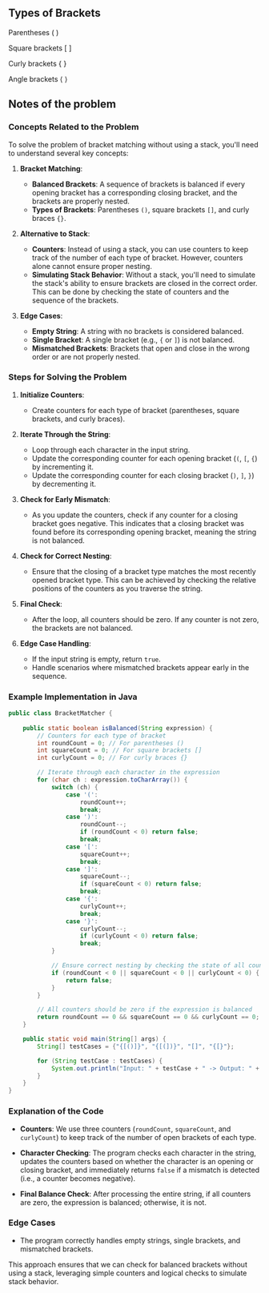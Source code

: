 ## Types of Brackets

Parentheses ( )

Square brackets [ ]

Curly brackets { }

Angle brackets ⟨ ⟩


## Notes of the problem

### Concepts Related to the Problem

To solve the problem of bracket matching without using a stack, you'll need to understand several key concepts:

1. **Bracket Matching**:
    - **Balanced Brackets**: A sequence of brackets is balanced if every opening bracket has a corresponding closing bracket, and the brackets are properly nested.
    - **Types of Brackets**: Parentheses `()`, square brackets `[]`, and curly braces `{}`.

2. **Alternative to Stack**:
    - **Counters**: Instead of using a stack, you can use counters to keep track of the number of each type of bracket. However, counters alone cannot ensure proper nesting.
    - **Simulating Stack Behavior**: Without a stack, you'll need to simulate the stack's ability to ensure brackets are closed in the correct order. This can be done by checking the state of counters and the sequence of the brackets.

3. **Edge Cases**:
    - **Empty String**: A string with no brackets is considered balanced.
    - **Single Bracket**: A single bracket (e.g., `{` or `]`) is not balanced.
    - **Mismatched Brackets**: Brackets that open and close in the wrong order or are not properly nested.

### Steps for Solving the Problem

1. **Initialize Counters**:
    - Create counters for each type of bracket (parentheses, square brackets, and curly braces).

2. **Iterate Through the String**:
    - Loop through each character in the input string.
    - Update the corresponding counter for each opening bracket (`(`, `[`, `{`) by incrementing it.
    - Update the corresponding counter for each closing bracket (`)`, `]`, `}`) by decrementing it.

3. **Check for Early Mismatch**:
    - As you update the counters, check if any counter for a closing bracket goes negative. This indicates that a closing bracket was found before its corresponding opening bracket, meaning the string is not balanced.

4. **Check for Correct Nesting**:
    - Ensure that the closing of a bracket type matches the most recently opened bracket type. This can be achieved by checking the relative positions of the counters as you traverse the string.

5. **Final Check**:
    - After the loop, all counters should be zero. If any counter is not zero, the brackets are not balanced.

6. **Edge Case Handling**:
    - If the input string is empty, return `true`.
    - Handle scenarios where mismatched brackets appear early in the sequence.

### Example Implementation in Java

```java
public class BracketMatcher {
    
    public static boolean isBalanced(String expression) {
        // Counters for each type of bracket
        int roundCount = 0; // For parentheses ()
        int squareCount = 0; // For square brackets []
        int curlyCount = 0; // For curly braces {}

        // Iterate through each character in the expression
        for (char ch : expression.toCharArray()) {
            switch (ch) {
                case '(':
                    roundCount++;
                    break;
                case ')':
                    roundCount--;
                    if (roundCount < 0) return false;
                    break;
                case '[':
                    squareCount++;
                    break;
                case ']':
                    squareCount--;
                    if (squareCount < 0) return false;
                    break;
                case '{':
                    curlyCount++;
                    break;
                case '}':
                    curlyCount--;
                    if (curlyCount < 0) return false;
                    break;
            }

            // Ensure correct nesting by checking the state of all counters
            if (roundCount < 0 || squareCount < 0 || curlyCount < 0) {
                return false;
            }
        }

        // All counters should be zero if the expression is balanced
        return roundCount == 0 && squareCount == 0 && curlyCount == 0;
    }

    public static void main(String[] args) {
        String[] testCases = {"{[()]}", "{[(])}", "[]", "{[}"};

        for (String testCase : testCases) {
            System.out.println("Input: " + testCase + " -> Output: " + isBalanced(testCase));
        }
    }
}
```

### Explanation of the Code

- **Counters**: We use three counters (`roundCount`, `squareCount`, and `curlyCount`) to keep track of the number of open brackets of each type.

- **Character Checking**: The program checks each character in the string, updates the counters based on whether the character is an opening or closing bracket, and immediately returns `false` if a mismatch is detected (i.e., a counter becomes negative).

- **Final Balance Check**: After processing the entire string, if all counters are zero, the expression is balanced; otherwise, it is not.

### Edge Cases
- The program correctly handles empty strings, single brackets, and mismatched brackets.

This approach ensures that we can check for balanced brackets without using a stack, leveraging simple counters and logical checks to simulate stack behavior.